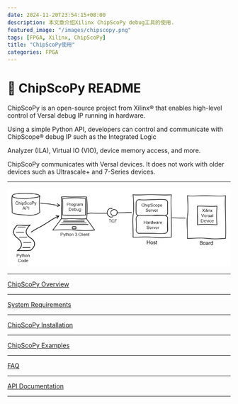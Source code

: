 ```yaml
---
date: 2024-11-20T23:54:15+08:00
description: 本文章介绍Xilinx ChipScoPy debug工具的使用.
featured_image: "/images/chipscopy.png"
tags: [FPGA, Xilinx, ChipScoPy]
title: "ChipScoPy使用"
categories: FPGA
---
```

# 🐍 ChipScoPy README

ChipScoPy is an open-source project from Xilinx® that enables high-level control of Versal debug IP running in hardware.

Using a simple Python API, developers can control and communicate with ChipScope® debug IP such as the Integrated Logic

Analyzer (ILA), Virtual IO (VIO), device memory access, and more.

ChipScoPy communicates with Versal devices. It does not work with older devices such as Ultrascale+ and 7-Series devices.

---

![](https://raw.githubusercontent.com/Xilinx/chipscopy/master/docs/images/chipscopy_overview.png)

---

[ChipScoPy Overview](https://xilinx.github.io/chipscopy/2023.1/overview.html)

---

[System Requirements](https://xilinx.github.io/chipscopy/2023.1/system_requirements.html)

---

[ChipScoPy Installation](https://xilinx.github.io/chipscopy/2023.1/chipscopy_installation.html)

---

[ChipScoPy Examples](https://github.com/Xilinx/chipscopy/tree/master/chipscopy/examples)

---

[FAQ](https://github.com/Xilinx/chipscopy/blob/master/FAQ.md)

---

[API Documentation](https://xilinx.github.io/chipscopy/)

---

